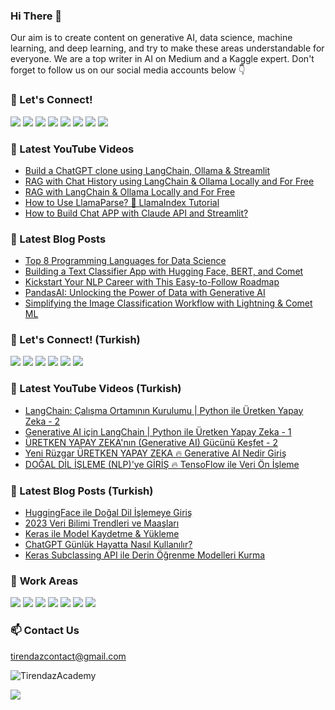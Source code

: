 ### Hi There 👋

Our aim is to create content on generative AI, data science, machine learning, and deep learning, and try to make these areas understandable for everyone. We are a top writer in AI on Medium and a Kaggle expert. Don't forget to follow us on our social media accounts below 👇

### 🔗 Let's Connect!

[![](https://img.shields.io/badge/YouTube-FF0000?style=plastic&logo=youtube&logoColor=white)](https://www.youtube.com/c/TirendazAcademy)
[![](https://img.shields.io/badge/Medium-000000?&style=plastic&logo=medium&logoColor=white)](https://tirendazacademy.medium.com)
[![](https://img.shields.io/badge/Instagram-E4405F?style=plastic&logo=instagram&logoColor=white)](https://www.instagram.com/TirendazAcademy)
[![](https://img.shields.io/badge/Twitter-1DA1F2?&style=plastic&logo=twitter&logoColor=white)](https://www.twitter.com/TirendazAcademy)
[![](https://img.shields.io/badge/TikTok-000000?style=plastic&logo=tiktok&logoColor=white)](https://www.tiktok.com/TirendazAcademy)
[![](https://img.shields.io/badge/LinkedIn-0A66C2?style=plastic&logo=linkedin&logoColor=white)](https://www.linkedin.com/in/tirendaz-academy/)
[![](https://img.shields.io/badge/Kaggle-20BEFF?style=plastic&logo=Kaggle&logoColor=white)](https://www.kaggle.com/TirendazAcademy)
[![](https://img.shields.io/badge/Reddit-FF4500?style=plastic&logo=reddit&logoColor=white)](https://www.reddit.com/user/TirendazAcademy)

<!-- 
[![](https://img.shields.io/badge/Stackoverflow-F58025?style=plastic&logo=stackoverflow&logoColor=white)](https://stackoverflow.com/users/18967083/tirendaz-academy)
[![](https://img.shields.io/badge/Quora-B92B27?&style=plastic&logo=Quora&logoColor=white)](https://www.quora.com/profile/Tirendaz-Academy)
-->

### 📌 Latest YouTube Videos

<!-- YOUTUBE:START -->
- [Build a ChatGPT clone using LangChain, Ollama &amp; Streamlit](https://www.youtube.com/watch?v=npsQMJk7IH4)
- [RAG with Chat History using LangChain &amp; Ollama Locally and For Free](https://www.youtube.com/watch?v=fvq1LoMI0co)
- [RAG with LangChain &amp; Ollama Locally and For Free](https://www.youtube.com/watch?v=BLR1FgFqbRo)
- [How to Use LlamaParse? 🦙 LlamaIndex Tutorial](https://www.youtube.com/watch?v=1bH2Zzm37a0)
- [How to Build Chat APP with Claude API and Streamlit?](https://www.youtube.com/watch?v=M9P7JxZyyd0)
<!-- YOUTUBE:END -->

### 🚀 Latest Blog Posts

<!-- BLOG-POST-LIST:START -->
- [Top 8 Programming Languages for Data Science](https://levelup.gitconnected.com/top-8-programming-languages-for-data-science-19bfad1d3eb8?source=rss-b5cbb779640e------2)
- [Building a Text Classifier App with Hugging Face, BERT, and Comet](https://heartbeat.comet.ml/building-a-text-classifier-app-with-hugging-face-bert-and-comet-278e4cd0d0aa?source=rss-b5cbb779640e------2)
- [Kickstart Your NLP Career with This Easy-to-Follow Roadmap](https://levelup.gitconnected.com/kickstart-your-nlp-career-with-this-easy-to-follow-roadmap-50f4b4372d27?source=rss-b5cbb779640e------2)
- [PandasAI: Unlocking the Power of Data with Generative AI](https://levelup.gitconnected.com/pandasai-unlocking-the-power-of-data-with-generative-ai-3196cbccba34?source=rss-b5cbb779640e------2)
- [Simplifying the Image Classification Workflow with Lightning &amp; Comet ML](https://heartbeat.comet.ml/simplifying-the-image-classification-workflow-with-lightning-comet-ml-43d5c8cda3a8?source=rss-b5cbb779640e------2)
<!-- BLOG-POST-LIST:END -->

### 🔗 Let's Connect! (Turkish)

[![](https://img.shields.io/badge/YouTube-FF0000?style=plastic&logo=youtube&logoColor=white)](https://www.youtube.com/c/tirendazakademi)
[![](https://img.shields.io/badge/Medium-000000?&style=plastic&logo=medium&logoColor=white)](https://tirendazakademi.medium.com)
[![](https://img.shields.io/badge/Instagram-E4405F?style=plastic&logo=instagram&logoColor=white)](https://www.instagram.com/AkademiTirendaz)
[![](https://img.shields.io/badge/Twitter-1DA1F2?&style=plastic&logo=twitter&logoColor=white)](https://www.twitter.com/TirendazAkademi)
[![](https://img.shields.io/badge/TikTok-000000?style=plastic&logo=tiktok&logoColor=white)](https://www.tiktok.com/TirendazAkademi)
[![](https://img.shields.io/badge/Udemy-A435F0?style=plastic&logo=udemy&logoColor=white)](https://www.udemy.com/user/tirendaz-akademi-2)

### 📌 Latest YouTube Videos (Turkish)

<!-- YOUTUBETR:START -->
- [LangChain: Çalışma Ortamının Kurulumu | Python ile Üretken Yapay Zeka - 2](https://www.youtube.com/watch?v=T1ENn59Ow3I)
- [Generative AI için LangChain | Python ile Üretken Yapay Zeka - 1](https://www.youtube.com/watch?v=xd8b8-nLIpg)
- [ÜRETKEN YAPAY ZEKA&#39;nın &lpar;Generative AI&rpar; Gücünü Keşfet - 2](https://www.youtube.com/watch?v=Yw-UFYOBIZ0)
- [Yeni Rüzgar ÜRETKEN YAPAY ZEKA  🔥 Generative AI Nedir Giriş](https://www.youtube.com/watch?v=l0OAbS6aSyw)
- [DOĞAL DİL İŞLEME &lpar;NLP&rpar;&#39;ye GİRİŞ 🔥 TensoFlow ile Veri Ön İşleme](https://www.youtube.com/watch?v=QLfQlegH9JY)
<!-- YOUTUBETR:END -->

### 🚀 Latest Blog Posts (Turkish)
<!-- BLOG-POST-LIST-TR:START -->
- [HuggingFace  ile Doğal Dil İşlemeye Giriş](https://tirendazakademi.medium.com/huggingface-ile-do%C4%9Fal-dil-i%CC%87%C5%9Flemeye-giri%C5%9F-719717b4a25d?source=rss-e9566c9f34a3------2)
- [2023 Veri Bilimi Trendleri ve Maaşları](https://tirendazakademi.medium.com/2023-veri-bilimi-maa%C5%9Flar%C4%B1-711fc01f0f09?source=rss-e9566c9f34a3------2)
- [Keras ile Model Kaydetme &amp; Yükleme](https://tirendazakademi.medium.com/keras-ile-derin-%C3%B6%C4%9Frenme-modellerini-kaydetme-y%C3%BCkleme-2cdffded5bb3?source=rss-e9566c9f34a3------2)
- [ChatGPT Günlük Hayatta Nasıl Kullanılır?](https://tirendazakademi.medium.com/chatgpt-nas%C4%B1l-kullan%C4%B1l%C4%B1r-68ed2971ff?source=rss-e9566c9f34a3------2)
- [Keras Subclassing API ile Derin Öğrenme Modelleri Kurma](https://tirendazakademi.medium.com/keras-subclassing-api-ile-derin-%C3%B6%C4%9Frenme-modelleri-kurma-358255e4c2e9?source=rss-e9566c9f34a3------2)
<!-- BLOG-POST-LIST-TR:END -->

### 🤖 **Work Areas**

[![](https://img.shields.io/badge/AI-31C6D4?style=plastic&logo=WhenIWork&logoColor=white)]()
[![](https://img.shields.io/badge/DataScience-9A1663?style=plastic&logo=WhenIWork&logoColor=white)]()
[![](https://img.shields.io/badge/MachineLearning-DC5F00?style=plastic&logo=WhenIWork&logoColor=white)]()
[![](https://img.shields.io/badge/DeepLearning-000000?style=plastic&logo=WhenIWork&logoColor=white)]()
[![](https://img.shields.io/badge/DataEngineering-367E18?style=plastic&logo=WhenIWork&logoColor=white)]()
[![](https://img.shields.io/badge/MLOps-0F3460?style=plastic&logo=WhenIWork&logoColor=white)]()
[![](https://img.shields.io/badge/CloudComputing-D61C4E?style=plastic&logo=WhenIWork&logoColor=white)]()

<!--
[![](https://img.shields.io/badge/Bioinformatics-59CE8F?style=plastic&logo=WhenIWork&logoColor=white)]()
[![](https://img.shields.io/badge/Programming-EB1D36?style=plastic&logo=WhenIWork&logoColor=white)]()
-->

### 📫 Contact Us

tirendazcontact@gmail.com

<img src="https://komarev.com/ghpvc/?username=TirendazAcademy" alt="TirendazAcademy" /> 

[![](https://img.shields.io/github/followers/TirendazAcademy?style=social)](https://www.github.com/TirendazAcademy)  



<!--

**TirendazAcademy/TirendazAcademy** is a ✨ _special_ ✨ repository because its `README.md` (this file) appears on your GitHub profile.

![Tirendaz Academy's GitHub Stats](https://github-readme-stats.vercel.app/api?username=TirendazAcademy&show_icons=true)

Here are some ideas to get you started:

<p align="left"> </p>

- 🔭 I’m currently working on ...
- 🌱 I’m currently learning ...
- 👯 I’m looking to collaborate on ...
- 🤔 I’m looking for help with ...
- 💬 Ask me about ...
- 📫 How to reach me: ...
- 😄 Pronouns: ...
- ⚡ Fun fact: ...

-->
